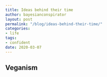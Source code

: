 ```yaml
---
title: Ideas behind their time
author: bayesianconspirator
layout: post
permalink: "/blog/ideas-behind-their-time/"
categories:
- life
tags:
- confident
date: 2020-03-07
---
```


## Veganism

